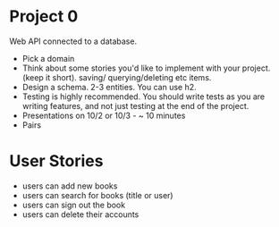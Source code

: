 # Project 0
Web API connected to a database.
- Pick a domain
- Think about some stories you'd like to implement with your project. (keep it short). saving/
querying/deleting etc items.
- Design a schema. 2-3 entities. You can use h2.
- Testing is highly recommended. You should write tests as you are writing features, and not just
testing at the end of the project.
- Presentations on 10/2 or 10/3 - ~ 10 minutes
- Pairs

# User Stories
- users can add new books
- users can search for books (title or user)
- users can sign out the book
- users can delete their accounts